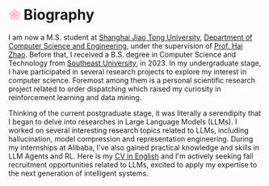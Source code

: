 # <font color="Pink">❀</font> Biography

I am now a M.S. student at [Shanghai Jiao Tong University](https://www.sjtu.edu.cn/), [Department of Computer Science and Engineering](https://cs.sjtu.edu.cn/), under the supervision of [Prof. Hai Zhao](https://bcmi.sjtu.edu.cn/home/zhaohai/). 
Before that, I received a B.S. degree in Computer Science and Technology from [Southeast University](https://www.seu.edu.cn/), in 2023.
In my undergraduate stage, I have participated in several research projects to explore my interest in computer science. 
Foremost among them is a personal scientific research project related to order dispatching which raised my curiosity in reinforcement learning and data mining.

Thinking of the current postgraduate stage, it was literally a serendipity that I began to delve into researches in Large Language Models (LLMs).
I worked on several interesting research topics related to LLMs, including hallucination, model compression and representation engineering.
During my internships at Alibaba, I've also gained practical knowledge and skills in LLM Agents and RL. 
Here is my <a href="https://zouyingcao.github.io/CV.pdf" target="_blank">CV in English</a> and I'm actively seeking fall recruitment opportunities related to LLMs, excited to apply my expertise to the next generation of intelligent systems.
